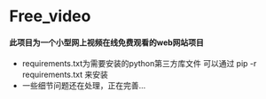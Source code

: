 # Free_video
#### 此项目为一个小型网上视频在线免费观看的web网站项目
* requirements.txt为需要安装的python第三方库文件 可以通过 pip -r requirements.txt 来安装
* 一些细节问题还在处理，正在完善...